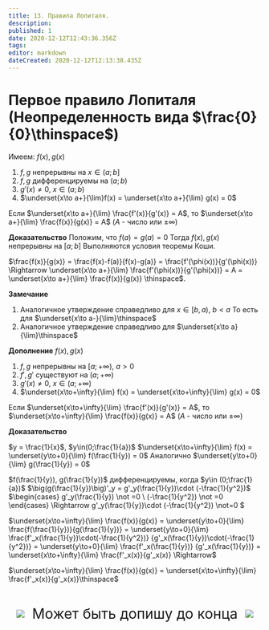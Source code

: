```yaml
---
title: 13. Правила Лопиталя.
description: 
published: 1
date: 2020-12-12T12:43:36.356Z
tags: 
editor: markdown
dateCreated: 2020-12-12T12:13:38.435Z
---
```


# Первое правило Лопиталя (Неопределенность вида $\frac{0}{0}\thinspace$)

Имеем:
$f(x), g(x)$
1. $f,g$ непрерывны на $x\in (a;b]$
2. $f,g$ дифференцируемы на $(a;b)$
3. $g'(x) \not = 0$, $x\in(a;b)$ 
4. $\underset{x\to a+}{\lim}f(x) = \underset{x\to a+}{\lim} g(x) = 0$

Если $\underset{x\to a+}{\lim} \frac{f'(x)}{g'(x)} = A$, то $\underset{x\to a+}{\lim} \frac{f(x)}{g(x)} = A$ ($A$ - число или $\pm\infty$)

**Доказательство**
Положим, что $f(a) = g(a) = 0$
Тогда $f(x), g(x)$ непрерывны на $[a;b]$
Выполняются условия теоремы Коши.

$\frac{f(x)}{g(x)} = \frac{f(x)-f(a)}{f(x)-g(a)} = \frac{f'(\phi(x))}{g'(\phi(x))} \Rightarrow \underset{x\to a+}{\lim} \frac{f'(\phi(x))}{g'(\phi(x))} = A = \underset{x\to a+}{\lim} \frac{f(x)}{g(x)} \thinspace$.

**Замечание**
1. Аналогичное утверждение справедливо для $x\in[b,a)$, $b<a$
То есть для $\underset{x\to a-}{\lim}\thinspace$
2. Аналогичное утверждение справедливо для $\underset{x\to a}{\lim}\thinspace$

**Дополнение**
$f(x), g(x)$
1. $f, g$ непрерывны на $[a;+\infty)$, $a>0$
2. $f', g'$ существуют на $(a;+\infty)$
3. $g'(x)\not = 0$, $x\in(a;+\infty)$
4. $\underset{x\to+\infty}{\lim} f(x) = \underset{x\to+\infty}{\lim} g(x) = 0$

Если $\underset{x\to+\infty}{\lim} \frac{f'(x)}{g'(x)} = A$, то $\underset{x\to+\infty}{\lim} \frac{f(x)}{g(x)} = A$ ($A$ - число или $\pm\infty$)

**Доказательство**

$y = \frac{1}{x}$, $y\in(0;\frac{1}{a})$
$\underset{x\to+\infty}{\lim} f(x) = \underset{y\to+0}{\lim} f(\frac{1}{y}) = 0$
Аналогично $\underset{y\to+0}{\lim} g(\frac{1}{y}) = 0$

$f(\frac{1}{y}), g(\frac{1}{y})$ дифференцируемы, когда $y\in (0;\frac{1}{a})$
$\big(g(\frac{1}{y})\big)'_y = g'_y(\frac{1}{y})\cdot (-\frac{1}{y^2})$
$\begin{cases}
g'_y(\frac{1}{y}) \not =0 \\
(-\frac{1}{y^2}) \not =0
\end{cases} \Rightarrow
g'_y(\frac{1}{y})\cdot (-\frac{1}{y^2}) \not=0
$

$\underset{x\to+\infty}{\lim} \frac{f(x)}{g(x)} = \underset{y\to+0}{\lim} \frac{f(\frac{1}{y})}{g(\frac{1}{y})} = \underset{y\to+0}{\lim} \frac{f'_x(\frac{1}{y})\cdot(-\frac{1}{y^2})} {g'_x(\frac{1}{y})\cdot(-\frac{1}{y^2})} = \underset{y\to+0}{\lim} \frac{f'_x(\frac{1}{y})} {g'_x(\frac{1}{y})} = \underset{x\to+\infty}{\lim} \frac{f'_x(x)}{g'_x(x)} \Rightarrow$

$\underset{x\to+\infty}{\lim} \frac{f(x)}{g(x)} = \underset{x\to+\infty}{\lim} \frac{f'_x(x)}{g'_x(x)}\thinspace$

<style>
  .sorry{
    padding: 30px 0;
  	width:100%;
    display:flex;
    justify-content:space-evenly;
    align-items:center;
    font-size:2em;
  }
  .sorry>div{
  	text-align:center;
  }
</style>
<div class="sorry">
  <img src="https://cdn.betterttv.net/emote/5fb274372d853564472d95e6/3x">
  <div >Может быть допишу до конца</div>
  <img src="https://cdn.betterttv.net/emote/5fb274372d853564472d95e6/3x">
</div>
<br>